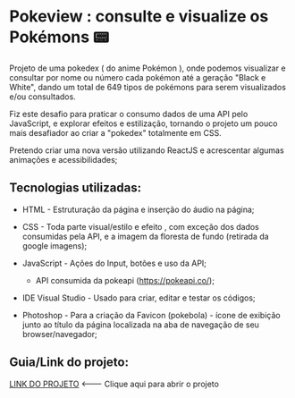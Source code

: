 # Pokeview : consulte e visualize os Pokémons 📟

Projeto de uma pokedex ( do anime Pokémon ), onde podemos visualizar e consultar por nome ou número cada pokémon até a geração "Black e White", dando um total de 649 tipos de pokémons para serem visualizados e/ou consultados.


Fiz este desafio para praticar o consumo dados de uma API pelo JavaScript, e explorar efeitos e estilização, tornando  o projeto um pouco mais desafiador ao criar a "pokedex" totalmente em CSS.


Pretendo criar uma nova versão utilizando ReactJS e acrescentar algumas animações e acessibilidades;


## Tecnologias utilizadas:

* HTML - Estruturação da página  e inserção do áudio na página;

* CSS - Toda parte visual/estilo e efeito , com exceção dos dados consumidas pela API, e a imagem da floresta de fundo (retirada da google imagens);

* JavaScript - Ações do Input, botões e uso da API;

    - API consumida da pokeapi (https://pokeapi.co/);

* IDE Visual Studio - Usado para criar, editar e testar os códigos;

* Photoshop - Para a criação da Favicon (pokebola) - ícone de exibição junto ao título da página localizada na aba de navegação de seu browser/navegador;


## Guia/Link do projeto:

[LINK DO PROJETO](https://pokeview-tau.vercel.app/) <--- Clique aqui para abrir o projeto
